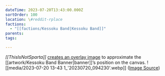 ```yaml
---
dateTime: 2023-07-20T13:43:00.000Z
sortOrder: 100
location: \#reddit-rplace
factions:
  - "[[factions/Kessoku Band|Kessoku Band]]"
parents: 
tags: 

---
```

*[[ThisIsNotSparta]]* [creates an overlay image](discord://discord.com/channels/1093664259273130084/1131230952119615600/1131582113502740540) to approximate the [[artwork/Kessoku Band Banner|banner]]’s position on the canvas.
![[media/2023-07-20 13-43 1_'20230720_094230'.webp]]
([Image Source](discord://discord.com/channels/1093664259273130084/1131230952119615600/1131582113502740540))
